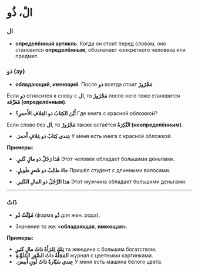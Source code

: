 ﻿# **الْ، ذُو**

### **ال**

- **определённый артикль**. Когда он стоит перед словом, оно становится **определённым**, обозначает конкретного человека или предмет.


### **ذو (зу)**

-   **обладающий, имеющий**. После **ذو** всегда стоит **مَجْرُورٌ**.
    

Если **ذو** относится к слову с  **ال**, то **مَجْرُورٌ** после него тоже становится **مُعَرِّفَة (определённым)**.  

-  **أَيْنَ الكِتابُ ذو الغِلافِ الأَحمرِ؟**
Где книга с красной обложкой? 

Если слово без **ال**, то **مَجْرُورٌ** также остаётся **النَّكِرَةُ (неопределённым)**.

- **.عِندي كِتابٌ ذو غِلافٍ أَحمرَ**
У меня есть книга с красной обложкой.

**Примеры:**

-   **.هٰذا رَجُلٌ ذو مالٍ كَثيرٍ**
Этот человек обладает большими деньгами.
    
-   **.جاءَ طالِبٌ ذو شَعرٍ طَويلٍ**
Пришёл студент с длинными волосами.
    
-   **.هذا الرَّجُلُ ذو المالِ الكَثيرِ**
Этот мужчина обладает большими деньгами.
    

----------

### **ذَاتُ**

-    **مُؤَنَّثُ ذُو** (форма **ذُو** для жен. рода).
    
-   Значение то же: «**обладающая**, **имеющая**».
    

**Примеры:**

-   **تِلكَ اِمْرَأَةٌ ذاتُ مالٍ كَثيرٍ**
та женщина с большим богатством.
-   **المَجَلَّةُ ذاتُ الصُّوَرِ المُلَوَّنةِ**
журнал с цветными картинками.
-   **.عِندي سَيّارةٌ ذاتُ لَونٍ أَبيضَ**
У меня есть машина белого цвета.
    

